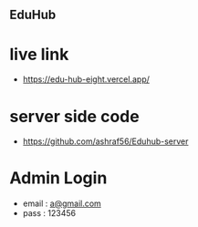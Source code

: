 ## EduHub

# live link 
- https://edu-hub-eight.vercel.app/

# server side code 
- https://github.com/ashraf56/Eduhub-server


# Admin Login
 - email : a@gmail.com
 - pass : 123456
